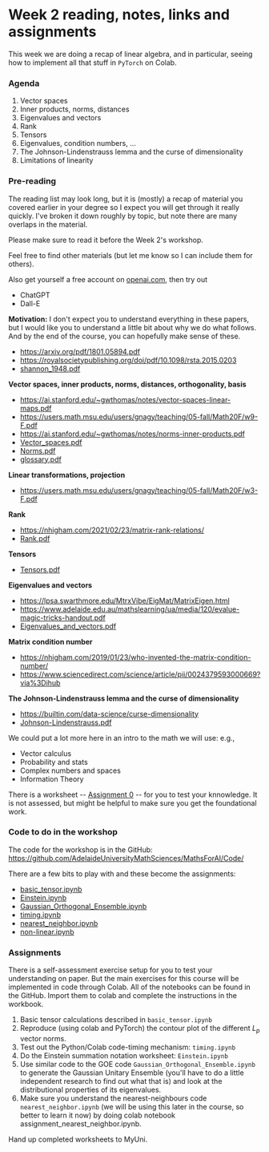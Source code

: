 # Week 2 reading, notes, links and assignments

This week we are doing a recap of linear algebra, and in particular, seeing how to implement all that stuff in `PyTorch` on Colab.
 
### Agenda

1. Vector spaces
2. Inner products, norms, distances
3. Eigenvalues and vectors
4. Rank
5. Tensors
6. Eigenvalues, condition numbers, ...
7. The Johnson-Lindenstrauss lemma and the curse of dimensionality
8. Limitations of linearity

### Pre-reading

The reading list may look long, but it is (mostly) a recap of material you covered earlier in your degree so I expect you will get through it really quickly. I've broken it down roughly by topic, but note there are many overlaps in the material.

Please make sure to read it before the Week 2's workshop.

Feel free to find other materials (but let me know so I can include them for others). 

Also get yourself a free account on [openai.com](openai.com), then try out
  
  + ChatGPT
  + Dall-E
   
**Motivation:** I don't expect you to understand everything in these papers, but I would like you to understand a little bit about why we do what follows. And by the end of the course, you can hopefully make sense of these.

  + https://arxiv.org/pdf/1801.05894.pdf
  + https://royalsocietypublishing.org/doi/pdf/10.1098/rsta.2015.0203
  + [shannon_1948.pdf](shannon_1948.pdf)
 
**Vector spaces, inner products, norms, distances, orthogonality, basis**
    
  + https://ai.stanford.edu/~gwthomas/notes/vector-spaces-linear-maps.pdf
  + https://users.math.msu.edu/users/gnagy/teaching/05-fall/Math20F/w9-F.pdf
  + https://ai.stanford.edu/~gwthomas/notes/norms-inner-products.pdf
  + [Vector_spaces.pdf](Vector_spaces.pdf) 
  + [Norms.pdf](Norms.pdf)
  + [glossary.pdf](glossary.pdf)
  
**Linear transformations, projection**
    
  + https://users.math.msu.edu/users/gnagy/teaching/05-fall/Math20F/w3-F.pdf
  
**Rank**    
   
  + https://nhigham.com/2021/02/23/matrix-rank-relations/ 
  + [Rank.pdf](Rank.pdf)

**Tensors**

  + [Tensors.pdf](Tensors.pdf)

**Eigenvalues and vectors**

  + https://lpsa.swarthmore.edu/MtrxVibe/EigMat/MatrixEigen.html 
  + https://www.adelaide.edu.au/mathslearning/ua/media/120/evalue-magic-tricks-handout.pdf
  + [Eigenvalues\_and\_vectors.pdf](Eigenvalues_and_vectors.pdf)

**Matrix condition number**
    
  + https://nhigham.com/2019/01/23/who-invented-the-matrix-condition-number/ 
  + https://www.sciencedirect.com/science/article/pii/0024379593000669?via%3Dihub 

**The Johnson-Lindenstrauss lemma and the curse of dimensionality**

  + https://builtin.com/data-science/curse-dimensionality
  + [Johnson-Lindenstrauss.pdf](Johnson-Lindenstrauss.pdf)

We could put a lot more here in an intro to the math we will use: e.g.,

+ Vector calculus
+ Probability and stats
+ Complex numbers and spaces
+ Information Theory

There is a worksheet -- [Assignment 0](assignment_0.pdf) -- for you to test your knnowledge. It is not assessed, but might be helpful to make sure you get the foundational work.

### Code to do in the workshop

The code for the workshop is in the GitHub: 
https://github.com/AdelaideUniversityMathSciences/MathsForAI/Code/

There are a few bits to play with and these become the assignments:

+ [basic_tensor.ipynb](../Code/basic_tensor.ipynb)
+ [Einstein.ipynb](../Code/Einstein.ipynb)
+ [Gaussian_Orthogonal_Ensemble.ipynb](../Code/Gaussian_Orthogonal_Ensemble.ipynb)
+ [timing.ipynb](../Code/timing.ipynb)
+ [nearest_neighbor.ipynb](../Code/nearest_neighbor.ipynb)
+ [non-linear.ipynb](../Code/non-linear.ipynb)

### Assignments

There is a self-assessment exercise setup for you to test your understanding on paper. But the main exercises for this course will be implemented in code through Colab. All of the notebooks can be found in the GitHub. Import them to colab and complete the instructions in the workbook.

1. Basic tensor calculations described in `basic_tensor.ipynb`
2. Reproduce (using colab and PyTorch) the contour plot of the different $L_p$ vector norms.
2. Test out the Python/Colab code-timing mechanism: `timing.ipynb` 
3. Do the Einstein summation notation worksheet: `Einstein.ipynb`
4. Use similar code to the GOE code `Gaussian_Orthogonal_Ensemble.ipynb` to generate the Gaussian Unitary Ensemble (you'll have to do a little independent research to find out what that is) and look at the distributional properties of its eigenvalues.
5. Make sure you understand the nearest-neighbours code `nearest_neighbor.ipynb` (we will be using this later in the course, so better to learn it now) by doing colab notebook assignment_nearest_neighbor.ipynb.

Hand up completed worksheets to MyUni.






